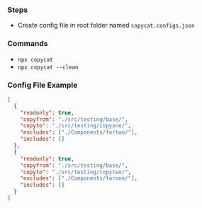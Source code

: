 ### Steps

- Create config file in root folder named `copycat.configs.json`

### Commands

- `npx copycat`
- `npx copycat --clean`

### Config File Example

```json
[
  {
    "readonly": true,
    "copyfrom": "./src/testing/base/",
    "copyto": "./src/testing/copyone/",
    "excludes": ["./Components/fortwo/"],
    "includes": []
  },
  {
    "readonly": true,
    "copyfrom": "./src/testing/base/",
    "copyto": "./src/testing/copytwo/",
    "excludes": ["./Components/forone/"],
    "includes": []
  }
]
```
